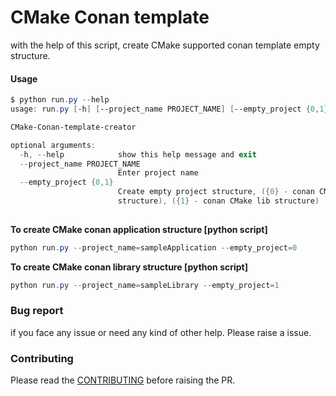 # CMake Conan template

with the help of this script, create CMake supported conan template empty structure.

#### Usage
```powershell
$ python run.py --help
usage: run.py [-h] [--project_name PROJECT_NAME] [--empty_project {0,1}]

CMake-Conan-template-creator

optional arguments:
  -h, --help            show this help message and exit
  --project_name PROJECT_NAME
                        Enter project name
  --empty_project {0,1}
                        Create empty project structure, ({0} - conan CMake app
                        structure), ({1} - conan CMake lib structure)
                        
```

**To create CMake conan application structure [python script]**
```powershell 
python run.py --project_name=sampleApplication --empty_project=0
```

**To create CMake conan library structure [python script]**
```powershell
python run.py --project_name=sampleLibrary --empty_project=1
```

### Bug report

if you face any issue or need any kind of other help. Please raise a issue.

### Contributing

Please read the [CONTRIBUTING](https://github.com/shajeen/spreadsheet-to-cpplib/blob/main/CONTRIBUTING.md) before raising the PR.
